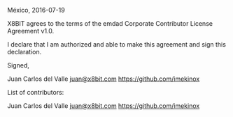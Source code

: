 México, 2016-07-19

X8BIT agrees to the terms of the emdad Corporate Contributor License
Agreement v1.0.

I declare that I am authorized and able to make this agreement and sign this
declaration.

Signed,

Juan Carlos del Valle juan@x8bit.com https://github.com/imekinox

List of contributors:

Juan Carlos del Valle juan@x8bit.com https://github.com/imekinox